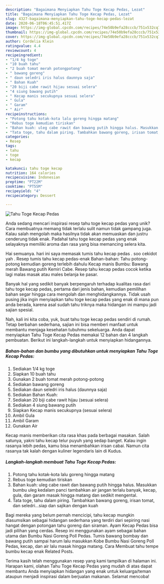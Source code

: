 ```yaml
---
description: "Bagaimana Menyiapkan Tahu Toge Kecap Pedas, Lezat"
title: "Bagaimana Menyiapkan Tahu Toge Kecap Pedas, Lezat"
slug: 4327-bagaimana-menyiapkan-tahu-toge-kecap-pedas-lezat
date: 2020-06-18T06:45:51.417Z
image: https://img-global.cpcdn.com/recipes/74e50b9efa28cccb/751x532cq70/tahu-toge-kecap-pedas-foto-resep-utama.jpg
thumbnail: https://img-global.cpcdn.com/recipes/74e50b9efa28cccb/751x532cq70/tahu-toge-kecap-pedas-foto-resep-utama.jpg
cover: https://img-global.cpcdn.com/recipes/74e50b9efa28cccb/751x532cq70/tahu-toge-kecap-pedas-foto-resep-utama.jpg
author: Cordelia Klein
ratingvalue: 4.4
reviewcount: 4
recipeingredient:
- "1/4 kg toge"
- "10 buah tahu"
- "2 buah tomat merah potongpotong"
- " bawang goreng"
- " daun seledri iris halus daunnya saja"
- " Bahan Kuah"
- "20 biji cabe rawit hijau sesuai selera"
- "4 siung bawang putih"
- " Kecap manis secukupnya sesuai selera"
- " Gula"
- " Garam"
- " Air"
recipeinstructions:
- "Potong tahu kotak-kota lalu goreng hingga matang"
- "Rebus toge kemudian tiriskan"
- "Bahan kuah: uleg cabe rawit dan bawang putih hingga halus. Masukkan bumbu uleg kedalam panci tambahkan air jangan terlalu banyak, kecap, gula, dan garam masak hingga matang dan sedikit mengental."
- "Tata toge, tahu dalam piring. Tambahkan bawang goreng, irisan tomat, dan seledri...siap dan sajikan dengan kuah"
categories:
- Resep
tags:
- tahu
- toge
- kecap

katakunci: tahu toge kecap 
nutrition: 164 calories
recipecuisine: Indonesian
preptime: "PT22M"
cooktime: "PT55M"
recipeyield: "4"
recipecategory: Dessert

---
```



![Tahu Toge Kecap Pedas](https://img-global.cpcdn.com/recipes/74e50b9efa28cccb/751x532cq70/tahu-toge-kecap-pedas-foto-resep-utama.jpg)

Anda sedang mencari inspirasi resep tahu toge kecap pedas yang unik? Cara membuatnya memang tidak terlalu sulit namun tidak gampang juga. Kalau salah mengolah maka hasilnya tidak akan memuaskan dan justru cenderung tidak enak. Padahal tahu toge kecap pedas yang enak selayaknya memiliki aroma dan rasa yang bisa memancing selera kita.

Hai semuanya. hari ini saya memasak tumis tahu kecap pedas . soo cekidot yah . Resep tumis tahu kecap pedas-enak Bahan-bahan: Tahu potong-potong kemudian goreng terlebih dahulu Kecap manis Bumbu: Bawang merah Bawang putih Kemiri Cabe. Resep tahu kecap pedas cocok ketika lagi malas masak atau males belanja ke pasar.

Banyak hal yang sedikit banyak berpengaruh terhadap kualitas rasa dari tahu toge kecap pedas, pertama dari jenis bahan, kemudian pemilihan bahan segar hingga cara mengolah dan menghidangkannya. Tidak usah pusing jika ingin menyiapkan tahu toge kecap pedas yang enak di mana pun anda berada, karena asal sudah tahu triknya maka hidangan ini mampu jadi sajian spesial.


Nah, kali ini kita coba, yuk, buat tahu toge kecap pedas sendiri di rumah. Tetap berbahan sederhana, sajian ini bisa memberi manfaat untuk membantu menjaga kesehatan tubuhmu sekeluarga. Anda dapat menyiapkan Tahu Toge Kecap Pedas memakai 12 bahan dan 4 langkah pembuatan. Berikut ini langkah-langkah untuk menyiapkan hidangannya.

<!--inarticleads1-->

##### Bahan-bahan dan bumbu yang dibutuhkan untuk menyiapkan Tahu Toge Kecap Pedas:

1. Sediakan 1/4 kg toge
1. Siapkan 10 buah tahu
1. Gunakan 2 buah tomat merah potong-potong
1. Sediakan  bawang goreng
1. Sediakan  daun seledri iris halus (daunnya saja)
1. Sediakan  Bahan Kuah:
1. Sediakan 20 biji cabe rawit hijau (sesuai selera)
1. Sediakan 4 siung bawang putih
1. Siapkan  Kecap manis secukupnya (sesuai selera)
1. Ambil  Gula
1. Ambil  Garam
1. Gunakan  Air


Kecap manis memberikan cita rasa khas pada berbagai masakan. Salah satunya, yakni tahu kecap telur puyuh yang sedap banget. Kalau ingin rasanya lebih pedas, kamu bisa menambahkan irisan cabai. Namun cita rasanya tak kalah dengan kuliner legendaris lain di Kudus. 

<!--inarticleads2-->

##### Langkah-langkah membuat Tahu Toge Kecap Pedas:

1. Potong tahu kotak-kota lalu goreng hingga matang
1. Rebus toge kemudian tiriskan
1. Bahan kuah: uleg cabe rawit dan bawang putih hingga halus. Masukkan bumbu uleg kedalam panci tambahkan air jangan terlalu banyak, kecap, gula, dan garam masak hingga matang dan sedikit mengental.
1. Tata toge, tahu dalam piring. Tambahkan bawang goreng, irisan tomat, dan seledri...siap dan sajikan dengan kuah


Bagi mereka yang belum pernah mencicipi, tahu kecap mungkin diasumsikan sebagai hidangan sederhana yang terdiri dari sepiring nasi hangat dengan potongan tahu goreng dan siraman. Ayam Kecap Pedas bisa jadi pilihan yang cerdas. Resep ini menggunakan ayam sebagai bahan utama dan Bumbu Nasi Goreng Poll Pedas. Tumis bawang bombay dan bawang putih sampai harum lalu masukkan Kobe Bumbu Nasi Goreng Poll Pedas, kecap, dan air lalu masak hingga matang. Cara Membuat tahu tempe bumbu kecap enak Related Posts. 

Terima kasih telah menggunakan resep yang kami tampilkan di halaman ini. Harapan kami, olahan Tahu Toge Kecap Pedas yang mudah di atas dapat membantu Anda menyiapkan hidangan yang enak untuk keluarga/teman ataupun menjadi inspirasi dalam berjualan makanan. Selamat mencoba!
